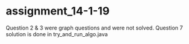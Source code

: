 # assignment_14-1-19

Question 2 & 3 were graph questions and were not solved. 
Question 7 solution is done in try_and_run_algo.java
